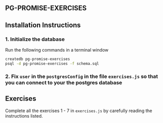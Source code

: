 ## PG-PROMISE-EXERCISES

## Installation Instructions

### 1. Initialize the database
Run the following commands in a terminal window
```bash
createdb pg-promise-exercises
psql -d pg-promise-exercises -f schema.sql
```

### 2. Fix `user` in the `postgresConfig` in the file `exercises.js` so that you can connect to your the postgres database


## Exercises

Complete all the exercises 1 - 7 in `exercises.js` by carefully reading the instructions listed.
